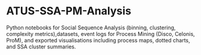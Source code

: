 # ATUS-SSA-PM-Analysis
Python notebooks for Social Sequence Analysis (binning, clustering, complexity metrics),datasets, event logs for Process Mining (Disco, Celonis, ProM), and exported visualisations including process maps, dotted charts, and SSA cluster summaries.
